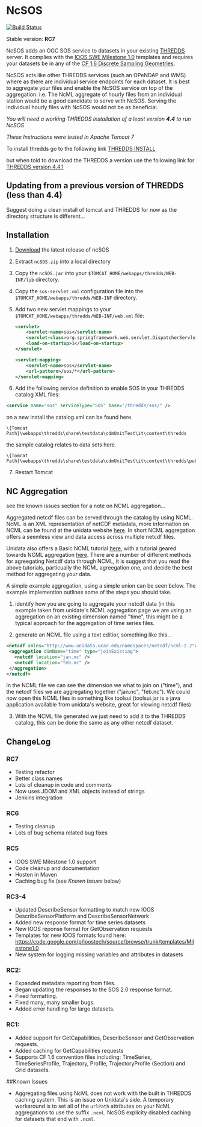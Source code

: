 # NcSOS

[![Build Status](https://travis-ci.org/asascience-open/ncSOS.png?branch=master)](https://travis-ci.org/asascience-open/ncSOS)

Stable version: **RC7**

NcSOS adds an OGC SOS service to datasets in your existing [THREDDS](http://www.unidata.ucar.edu/projects/THREDDS/) server.  It complies with the [IOOS SWE Milestone 1.0](https://code.google.com/p/ioostech/source/browse/#svn%2Ftrunk%2Ftemplates%2FMilestone1.0) templates and requires your datasets be in any of the [CF 1.6 Discrete Sampling Geometries](http://cf-pcmdi.llnl.gov/documents/cf-conventions/1.6/cf-conventions.html#discrete-sampling-geometries).

NcSOS acts like other THREDDS services (such an OPeNDAP and WMS) where as there are individual service endpoints for each dataset.  It is best to aggregate your files and enable the NcSOS service on top of the aggregation.  i.e. The NcML aggregate of hourly files from an individual station would be a good candidate to serve with NcSOS.  Serving the individual hourly files with NcSOS would not be as beneficial.


_You will need a working THREDDS installation of a least version **4.4** to run NcSOS_

_These Instructions were tested in Apache Tomcat 7_


To install thredds go to the following link [THREDDS INSTALL](http://www.unidata.ucar.edu/software/thredds/current/tds/tds4.3/tutorial/GettingStarted.html#deploying)

but when told to download the THREDDS a version use the following link for [THREDDS version 4.4.1](ftp://ftp.unidata.ucar.edu/pub/thredds/4.4/current/thredds.war)

## Updating from a previous version of THREDDS (less than 4.4)
Suggest doing a clean install of tomcat and THREDDS for now as the directory structure is different...


## Installation
1. [Download](https://github.com/asascience-open/ncSOS/raw/master/jar/ncSOS.zip) the latest release of ncSOS
2. Extract `ncSOS.zip` into a local directory
3. Copy the `ncSOS.jar` into your `$TOMCAT_HOME/webapps/thredds/WEB-INF/lib` directory.
4. Copy the `sos-servlet.xml` configuration file into the `$TOMCAT_HOME/webapps/thredds/WEB-INF` directory.
5. Add two new servlet mappings to your `$TOMCAT_HOME/webapps/thredds/WEB-INF/web.xml` file:
    ```xml
    <servlet>
        <servlet-name>sos</servlet-name>
        <servlet-class>org.springframework.web.servlet.DispatcherServlet</servlet-class>
        <load-on-startup>1</load-on-startup>
    </servlet>
    ```
    
    ```xml
    <servlet-mapping>
        <servlet-name>sos</servlet-name>
        <url-pattern>/sos/*</url-pattern>
    </servlet-mapping>
    ```

6. Add the following service definition to enable SOS in your THREDDS catalog XML files:
```xml
<service name="sos" serviceType="SOS" base="/thredds/sos/" />
``` 

on a new install the catalog.xml can be found here.
```
\{Tomcat Path}\webapps\thredds\share\testdata\cdmUnitTest\it\content\thredds
```

the sample catalog relates to data sets here.
```
\{Tomcat Path}\webapps\thredds\share\testdata\cdmUnitTest\it\content\thredds\public\testdata
```


7. Restart Tomcat

## NC Aggregation 

see the known issues section for a note on NCML aggregation...

Aggregated netcdf files can be served through the catalog by using NCML. NcML is an XML representation of netCDF metadata, more information on NCML can be found at the unidata website [here](http://www.unidata.ucar.edu/software/thredds/current/netcdf-java/ncml/). In short NCML aggregation offers a seemless view and data access across multiple netcdf files.

Unidata also offers a Basic NCML tutorial [here](http://www.unidata.ucar.edu/software/thredds/current/netcdf-java/ncml/v2.2/Tutorial.html), with a tutorial geared towards NCML aggregation [here](http://www.unidata.ucar.edu/software/thredds/current/netcdf-java/ncml/v2.2/Aggregation.html). There are a number of different methods for agreegating Netcdf data through NCML, it is suggest that you read the above tutorials, particually the NCML agreegation one, and decide the best method for aggregating your data.


A simple example aggregation, using a simple union can be seen below. The example implemention outlines some of the steps you should take.

1) identify how you are going to aggregate your netcdf data (in this example taken from unidate's NCML aggregation page we are using an aggregation on an existing dimension named "time", this might be a typical approach for the aggregation of time series files.


2) generate an NCML file using a text editior, something like this...

 ```xml
<netcdf xmlns="http://www.unidata.ucar.edu/namespaces/netcdf/ncml-2.2">
  <aggregation dimName="time" type="joinExisting">
    <netcdf location="jan.nc" />
    <netcdf location="feb.nc" />
  </aggregation>
</netcdf>
 ```
 
 In the NCML file we can see the dimension we what to join on ("time"), and the netcdf files we are aggregating together ("jan.nc", "feb.nc"). We could now open this NCML files in something like toolsui (toolsui.jar is a java application available from unidata's website, great for viewing netcdf files)


3) With the NCML file generated we just need to add it to the THREDDS catalog, this can be done the same as any other netcdf dataset.

## ChangeLog

### RC7
* Testing refactor
* Better class names
* Lots of cleanup in code and comments
* Now uses JDOM and XML objects instead of strings
* Jenkins integration

### RC6
* Testing cleanup
* Lots of bug schema related bug fixes

### RC5
* IOOS SWE Milestone 1.0 support
* Code cleanup and documentation
* Hosten in Maven
* Caching bug fix (see _Known Issues_ below)

### RC3-4
* Updated DescribeSensor formatting to match new IOOS DescribeSensorPlatform and DescribeSensorNetwork
* Added new response format for time series datasets
* New IOOS reponse format for GetObservation requests
* Templates for new IOOS formats found here: https://code.google.com/p/ioostech/source/browse/trunk/templates/Milestone1.0
* New system for logging missing variables and attributes in datasets 

### RC2:
* Expanded metadata reporting from files.
* Began updating the responses to the SOS 2.0 response format.
* Fixed formatting.
* Fixed many, many smaller bugs.
* Added error handling for large datasets.

### RC1:
* Added support for GetCapabilities, DescribeSensor and GetObservation requests.
* Added caching for GetCapabilities requests
* Supports CF 1.6 convention files including: TimeSeries, TimeSeriesProfile, Trajectory, Profile, TrajectoryProfile (Section) and Grid datasets.

##Known Issues
* Aggregating files using NcML does not work with the built in THREDDS caching system.  This is an issue on Unidata's side.  A temporary workaround is to set all of the `urlPath` attributes on your NcML aggregations to use the suffix `.ncml`.  NcSOS explicity disabled caching for datasets that end with `.ncml`.
